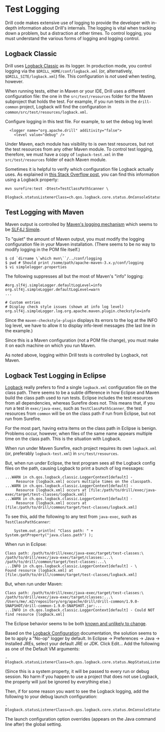 # Test Logging

Drill code makes extensive use of logging to provide the developer with in-depth information about Drill's internals. The logging is vital when tracking down a problem, but a distraction at other times. To control logging, you must understand the various forms of logging and logging control.

## Logback Classic

Drill uses [Logback Classic](http://logback.qos.ch) as its logger. In production mode, you control logging via the `$DRILL_HOME/conf/logback.xml` (or, alternatively, `$DRILL_SITE/logback.xml`) file. This configuration is _not_ used when testing, however.

When running tests, either in Maven or your IDE, Drill uses a different configuration file: the one in the `src/test/resources` folder for the Maven subproject that holds the test. For example, if you run tests in the `drill-common` project, Logback will find the configuration in `common/src/test/resources/logback.xml`.

Configure logging in this test file. For example, to set the debug log level:
```
  <logger name="org.apache.drill" additivity="false">
    <level value="debug" />
```

Under Maven, each module has visibility to is own test resources, but not the test resources from any other Maven module. To control test logging, therefore, we must have a copy of `logback-test.xml` in the `src/test/resources` folder of each Maven module.

Sometimes it is helpful to verify which configuration file Logback actually uses. As explained in [this Stack Overflow post](http://stackoverflow.com/questions/18922730/how-can-i-determine-what-log-configuration-source-logback-actually-used), you can find this information using a Logback property:
```
mvn surefire:test -Dtest=TestClassPathScanner \
       -Dlogback.statusListenerClass=ch.qos.logback.core.status.OnConsoleStatusListener
```

## Test Logging with Maven

Maven output is controlled by [Maven's logging mechanism](https://maven.apache.org/maven-logging.html) which seems to be [SLF4J Simple](http://www.slf4j.org/apidocs/org/slf4j/impl/SimpleLogger.html).

To "quiet" the amount of Maven output, you must modify the logging configuration file in your Maven installation. (There seems to be no way to modify logging in the POM file itself.)

```
$ cd `dirname \`which mvn\``/../conf/logging
$ pwd # Should print /some/path/apache-maven-3.x.y/conf/logging
$ vi simplelogger.properties
```
The following suppresses all but the most of Maven's "info" logging:
```
#org.slf4j.simpleLogger.defaultLogLevel=info
org.slf4j.simpleLogger.defaultLogLevel=warn
...

# Custom entries
# Display check style issues (shown at info log level)
org.slf4j.simpleLogger.log.org.apache.maven.plugin.checkstyle=info
```

Since the `maven-checkstyle-plugin` displays its errors to the log at the INFO log level, we have to allow it to display info-level messages (the last line in the example.)

Since this is a Maven configuration (not a POM file change), you must make it on each machine on which you run Maven.

As noted above, logging within Drill tests is controlled by Logback, not Maven.

## Logback Test Logging in Eclipse

[Logback](http://logback.qos.ch) really prefers to find a single `logback.xml` configuration file on the class path. There seems to be a subtle difference in how Eclipse and Maven build the class path used to run tests. Eclipse includes the test resources from all dependencies, whereas Surefire does not. This means that, if you run a test in `exec/java-exec`, such as `TestClassPathScanner`, the test resources from `common` will be on the class path if run from Eclipse, but not run from Surefire.

For the most part, having extra items on the class path in Eclipse is benign. Problems occur, however, when files of the same name appears multiple time on the class path. This is the situation with Logback.

When run under Maven Surefire, each project requires its own `logback.xml` (or, preferably `logback-test.xml`) in `src/test/resources`.

But, when run under Eclipse, the test program sees all the Logback config files on the path, causing Logback to print a bunch of log messages:

```
...WARN in ch.qos.logback.classic.LoggerContext[default] -
     Resource [logback.xml] occurs multiple times on the classpath.
...WARN in ch.qos.logback.classic.LoggerContext[default] -
     Resource [logback.xml] occurs at [file:/path/to/drill/exec/java-exec/target/test-classes/logback.xml]
...WARN in ch.qos.logback.classic.LoggerContext[default] -
     Resource [logback.xml] occurs at [file:/path/to/drill/common/target/test-classes/logback.xml]
```

To see this, add the following to any test from `java-exec`, such as `TestClassPathScanner`:
```
    System.out.println( "Class path: " + System.getProperty("java.class.path") );
```

When run in Eclipse:
```
Class path: /path/to/drill/exec/java-exec/target/test-classes:\
/path/to/drill/exec/java-exec/target/classes:...\
/path/to/drill/common/target/test-classes:...\
...INFO in ch.qos.logback.classic.LoggerContext[default] - \
Found resource [logback.xml] at [file:/path/to/drill/common/target/test-classes/logback.xml]
```
But, when run under Maven:
```
Class path: /path/to/drill/exec/java-exec/target/test-classes:\
/path/to/drill/exec/java-exec/target/classes:...\
/Users/me/.m2/repository/org/apache/drill/drill-common/1.9.0-SNAPSHOT/drill-common-1.9.0-SNAPSHOT.jar:...
...INFO in ch.qos.logback.classic.LoggerContext[default] - Could NOT find resource [logback.xml]
```

The Eclipse behavior seems to be both [known and unlikely to change](http://stackoverflow.com/a/15723127).

Based on the [Logback Configuration](http://logback.qos.ch/manual/configuration.html) documentation, the solution seems to be to apply a "No-op" logger by default. In Eclipse -> Preferences -> Java -> Installed JREs, select your default JRE or JDK. Click Edit... Add the following as one of the Default VM arguments:
```
-Dlogback.statusListenerClass=ch.qos.logback.core.status.NopStatusListener
```
(Since this is a system property, it will be passed to every run or debug session. No harm if you happen to use a project that does not use Logback, the property will just be ignored by everything else.)

Then, if for some reason you want to see the Logback logging, add the following to your debug launch configuration:
```
-Dlogback.statusListenerClass=ch.qos.logback.core.status.OnConsoleStatusListener
```
The launch configuration option overrides (appears on the Java command line after) the global setting.

